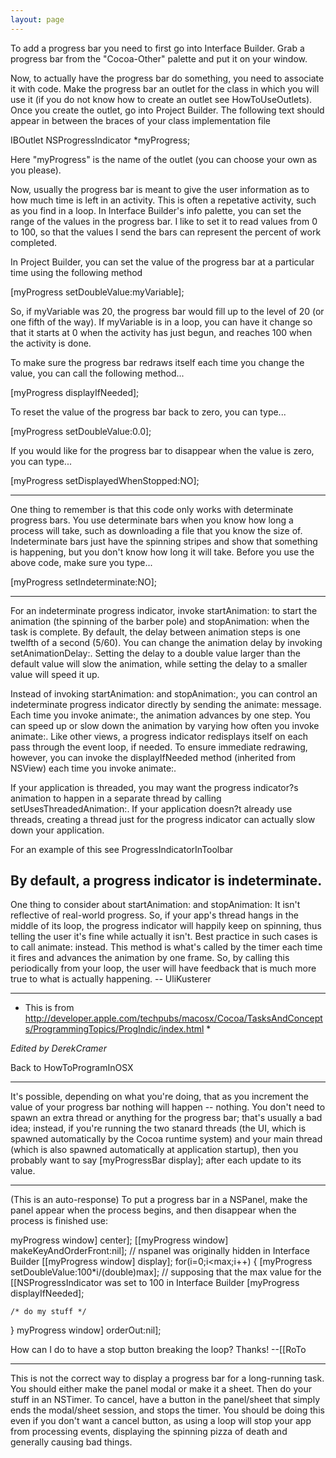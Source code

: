 ```yaml
---
layout: page
---
```


To add a progress bar you need to first go into Interface Builder.  Grab a progress bar from the "Cocoa-Other" palette and put it on your window.

Now, to actually have the progress bar do something, you need to associate it with code.  Make the progress bar an outlet for the class in which you will use it (if you do not know how to create an outlet see HowToUseOutlets).  Once you create the outlet, go into Project Builder.  The following text should appear in between the braces of your class implementation file
    
IBOutlet NSProgressIndicator *myProgress;

Here "myProgress" is the name of the outlet (you can choose your own as you please).

Now, usually the progress bar is meant to give the user information as to how much time is left in an activity.  This is often a repetative activity, such as you find in a loop.  In Interface Builder's info palette, you can set the range of the values in the progress bar.  I like to set it to read values from 0 to 100, so that the values I send the bars can represent the percent of work completed.

In Project Builder, you can set the value of the progress bar at a particular time using the following method
    
[myProgress setDoubleValue:myVariable];

So, if myVariable was 20, the progress bar would fill up to the level of 20 (or one fifth of the way).  If myVariable is in a loop, you can have it change so that it starts at 0 when the activity has just begun, and reaches 100 when the activity is done.

To make sure the progress bar redraws itself each time you change the value, you can call the following method...
    
[myProgress displayIfNeeded];


To reset the value of the progress bar back to zero, you can type...
    
[myProgress setDoubleValue:0.0];


If you would like for the progress bar to disappear when the value is zero, you can type...
    
[myProgress setDisplayedWhenStopped:NO];


----
One thing to remember is that this code only works with determinate progress bars.  You use determinate bars when you know how long a process will take, such as downloading a file that you know the size of.  Indeterminate bars just have the spinning stripes and show that something is happening, but you don't know how long it will take.  Before you use the above code, make sure you type...
    
[myProgress setIndeterminate:NO];


----
For an indeterminate progress indicator, invoke startAnimation: to start the animation (the spinning of the barber pole) and stopAnimation: when the task is complete. By default, the delay between animation steps is one twelfth of a second (5/60). You can change the animation delay by invoking setAnimationDelay:. Setting the delay to a double value larger than the default value will slow the animation, while setting the delay to a smaller value will speed it up.

Instead of invoking startAnimation: and stopAnimation:, you can control an indeterminate progress indicator directly by sending the animate: message. Each time you invoke animate:, the animation advances by one step. You can speed up or slow down the animation by varying how often you invoke animate:. Like other views, a progress indicator redisplays itself on each pass through the event loop, if needed. To ensure immediate redrawing, however, you can invoke the displayIfNeeded method (inherited from NSView) each time you invoke animate:.

If your application is threaded, you may want the progress indicator?s animation to happen in a separate thread by calling setUsesThreadedAnimation:. If your application doesn?t already use threads, creating a thread just for the progress indicator can actually slow down your application.

For an example of  this see ProgressIndicatorInToolbar

By default, a progress indicator is indeterminate.
----

One thing to consider about startAnimation: and stopAnimation: It isn't reflective of real-world progress. So, if your app's thread hangs in the middle of its loop, the progress indicator will happily keep on spinning, thus telling the user it's fine while actually it isn't. Best practice in such cases is to call animate: instead. This method is what's called by the timer each time it fires and advances the animation by one frame. So, by calling this periodically from your loop, the user will have feedback that is much more true to what is actually happening. -- UliKusterer

----

* This is from http://developer.apple.com/techpubs/macosx/Cocoa/TasksAndConcepts/ProgrammingTopics/ProgIndic/index.html *

*Edited by DerekCramer*

Back to HowToProgramInOSX

----

It's possible, depending on what you're doing, that as you increment the value of your progress bar nothing will happen -- nothing.  You don't need to spawn an extra thread or anything for the progress bar; that's usually a bad idea;  instead, if you're running the two stanard threads (the UI, which is spawned automatically by the Cocoa runtime system) and your main thread (which is also spawned automatically at application startup), then you probably want to say [myProgressBar display]; after each update to its value.

----
(This is an auto-response)
To put a progress bar in a NSPanel, make the panel appear when the process begins, and then disappear when the process is finished use:

    
myProgress window] center];
[[myProgress window] makeKeyAndOrderFront:nil]; // nspanel was originally hidden in Interface Builder
[[myProgress window] display];
for(i=0;i<max;i++)
{
	[myProgress setDoubleValue:100*i/(double)max]; // supposing that the max value for the [[NSProgressIndicator was set to 100 in Interface Builder
	[myProgress displayIfNeeded];

	/* do my stuff */
}
myProgress window] orderOut:nil];


How can I do to have a stop button breaking the loop? Thanks!
--[[RoTo

----

This is not the correct way to display a progress bar for a long-running task. You should either make the panel modal or make it a sheet. Then do your stuff in an NSTimer. To cancel, have a button in the panel/sheet that simply ends the modal/sheet session, and stops the timer. You should be doing this even if you don't want a cancel button, as using a loop will stop your app from processing events, displaying the spinning pizza of death and generally causing bad things.
